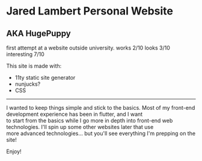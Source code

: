 # Jared Lambert Personal Website
## AKA HugePuppy

first attempt at a website outside university.
works 2/10
looks 3/10
interesting 7/10

This site is made with:
* 11ty static site generator
* nunjucks?
* CSS

* * * 

I wanted to keep things simple and stick to the basics. Most of my front-end development experience has been in flutter, and I want\
to start from the basics while I go more in depth into front-end web technologies. I'll spin up some other websites later that use\
more advanced technologies... but you'll see everything I'm prepping on the site! 

Enjoy!